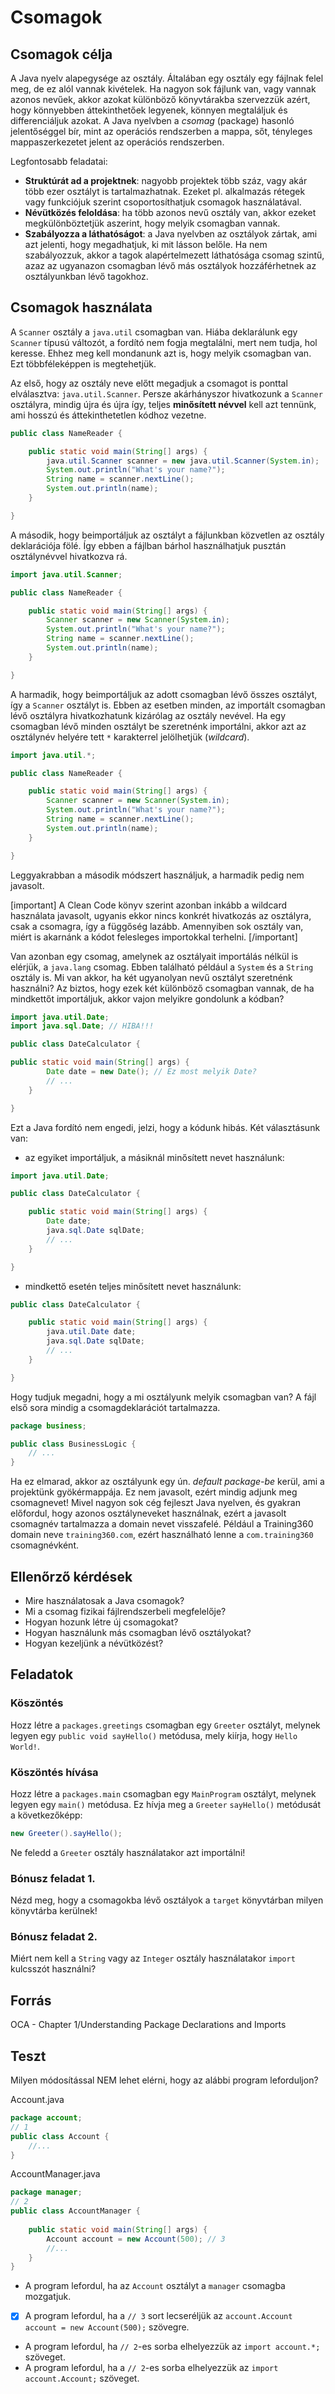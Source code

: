 # Csomagok

## Csomagok célja

A Java nyelv alapegysége az osztály. Általában egy osztály egy fájlnak felel meg, 
de ez alól vannak kivételek. Ha nagyon sok fájlunk van, vagy vannak azonos nevűek, 
akkor azokat különböző könyvtárakba szervezzük azért, hogy könnyebben áttekinthetőek 
legyenek, könnyen megtaláljuk és differenciáljuk azokat. A Java nyelvben a _csomag_ 
(package) hasonló jelentőséggel bír, mint az operációs rendszerben a mappa, sőt, 
tényleges mappaszerkezetet jelent az operációs rendszerben.

Legfontosabb feladatai:  

* **Struktúrát ad a projektnek**: nagyobb projektek több száz, vagy akár több ezer 
osztályt is tartalmazhatnak. Ezeket pl. alkalmazás rétegek vagy funkciójuk szerint 
csoportosíthatjuk csomagok használatával.
* **Névütközés feloldása**: ha több azonos nevű osztály van, akkor ezeket megkülönböztetjük 
aszerint, hogy melyik csomagban vannak.
* **Szabályozza a láthatóságot**: a Java nyelvben az osztályok zártak, ami azt 
jelenti, hogy megadhatjuk, ki mit lásson belőle. Ha nem szabályozzuk, akkor a 
tagok alapértelmezett láthatósága csomag szintű, azaz az ugyanazon csomagban 
lévő más osztályok hozzáférhetnek az osztályunkban lévő tagokhoz.

## Csomagok használata

A `Scanner` osztály a `java.util` csomagban van.
Hiába deklarálunk egy `Scanner` típusú változót, a fordító nem fogja megtalálni, 
mert nem tudja, hol keresse. Ehhez meg kell mondanunk azt is, hogy melyik csomagban van. 
Ezt többféleképpen is megtehetjük.

Az első, hogy az osztály neve előtt megadjuk a csomagot is ponttal elválasztva: 
`java.util.Scanner`. Persze akárhányszor hivatkozunk a `Scanner` osztályra, mindig 
újra és újra így, teljes **minősített névvel** kell azt tennünk, ami hosszú és 
áttekinthetetlen kódhoz vezetne.

```java
public class NameReader {

    public static void main(String[] args) {
        java.util.Scanner scanner = new java.util.Scanner(System.in);
        System.out.println("What's your name?");
        String name = scanner.nextLine();
        System.out.println(name);
    }

}
```

A második, hogy beimportáljuk az osztályt a fájlunkban közvetlen az osztály 
deklarációja fölé. Így ebben a fájlban bárhol használhatjuk pusztán 
osztálynévvel hivatkozva rá.

```java
import java.util.Scanner;

public class NameReader {

    public static void main(String[] args) {
        Scanner scanner = new Scanner(System.in);
        System.out.println("What's your name?");
        String name = scanner.nextLine();
        System.out.println(name);
    }

}
```

A harmadik, hogy beimportáljuk az adott csomagban lévő összes osztályt, így a 
`Scanner` osztályt is. Ebben az esetben minden, az importált csomagban lévő 
osztályra hivatkozhatunk kizárólag az osztály nevével. Ha egy csomagban lévő minden osztályt 
be szeretnénk importálni, akkor azt az osztálynév helyére tett `*` karakterrel 
jelölhetjük (_wildcard_).

```java
import java.util.*;

public class NameReader {

    public static void main(String[] args) {
        Scanner scanner = new Scanner(System.in);
        System.out.println("What's your name?");
        String name = scanner.nextLine();
        System.out.println(name);
    }

}
```

Leggyakrabban a második módszert használjuk, a harmadik pedig nem javasolt.

[important]
A Clean Code könyv szerint azonban inkább a wildcard használata javasolt, ugyanis 
ekkor nincs konkrét hivatkozás az osztályra, csak a csomagra, így a függőség 
lazább. Amennyiben sok osztály van, miért is akarnánk a kódot felesleges importokkal terhelni.
[/important]

Van azonban egy csomag, amelynek az osztályait importálás nélkül is elérjük, a 
`java.lang` csomag. Ebben található például a `System` és a `String` osztály is.
Mi van akkor, ha két ugyanolyan nevű osztályt szeretnénk használni? Az biztos, 
hogy ezek két különböző csomagban vannak, de ha mindkettőt importáljuk, akkor 
vajon melyikre gondolunk a kódban?

```java
import java.util.Date;
import java.sql.Date; // HIBA!!!

public class DateCalculator {

public static void main(String[] args) {
		Date date = new Date(); // Ez most melyik Date?
		// ...
	}

}
```

Ezt a Java fordító nem engedi, jelzi, hogy a kódunk hibás. Két választásunk van:

- az egyiket importáljuk, a másiknál minősített nevet használunk:

```java
import java.util.Date;

public class DateCalculator {

    public static void main(String[] args) {
        Date date;
        java.sql.Date sqlDate;
        // ...
    }

}
```

- mindkettő esetén teljes minősített nevet használunk:

```java
public class DateCalculator {

	public static void main(String[] args) {
		java.util.Date date;
		java.sql.Date sqlDate;
		// ...
	}

}
```

Hogy tudjuk megadni, hogy a mi osztályunk melyik csomagban van? A fájl első sora 
mindig a csomagdeklarációt tartalmazza.

```java
package business;

public class BusinessLogic {
    // ...	
}
```

Ha ez elmarad, akkor az osztályunk egy ún. *default package-be* kerül, ami a 
projektünk gyökérmappája. Ez nem javasolt, ezért mindig adjunk meg csomagnevet! 
Mivel nagyon sok cég fejleszt Java nyelven, és gyakran előfordul, hogy azonos 
osztályneveket használnak, ezért a javasolt csomagnév tartalmazza a domain nevet 
visszafelé. Például a Training360 domain neve `training360.com`, ezért használható lenne
a `com.training360` csomagnévként.

## Ellenőrző kérdések

* Mire használatosak a Java csomagok?
* Mi a csomag fizikai fájlrendszerbeli megfelelője?
* Hogyan hozunk létre új csomagokat?
* Hogyan használunk más csomagban lévő osztályokat?
* Hogyan kezeljünk a névütközést?

## Feladatok

### Köszöntés

Hozz létre a `packages.greetings` csomagban egy `Greeter` osztályt, melynek legyen
egy `public void sayHello()` metódusa, mely kiírja, hogy `Hello World!`.

### Köszöntés hívása

Hozz létre a `packages.main` csomagban egy `MainProgram` osztályt, melynek 
legyen egy `main()` metódusa. Ez hívja meg a `Greeter` `sayHello()` metódusát 
a következőképp:

```java
new Greeter().sayHello();
```

Ne feledd a `Greeter` osztály használatakor azt importálni!

### Bónusz feladat 1.

Nézd meg, hogy a csomagokba lévő osztályok a `target` könyvtárban
milyen könyvtárba kerülnek!

### Bónusz feladat 2.

Miért nem kell a `String` vagy az `Integer` osztály használatakor
`import` kulcsszót használni?

## Forrás

OCA - Chapter 1/Understanding Package Declarations and Imports

## Teszt

Milyen módosítással NEM lehet elérni, hogy az alábbi program leforduljon?

Account.java

```java
package account;
// 1
public class Account {
    //...
}
```

AccountManager.java

```java
package manager;
// 2
public class AccountManager {
    
    public static void main(String[] args) {
        Account account = new Account(500); // 3
        //...
    }
}
```

* A program lefordul, ha az `Account` osztályt a `manager` csomagba mozgatjuk.
* [x] A program lefordul, ha a `// 3` sort lecseréljük az `account.Account account = new Account(500);` szövegre.
* A program lefordul, ha `// 2`-es sorba elhelyezzük az `import account.*;` szöveget.
* A program lefordul, ha a `// 2`-es sorba elhelyezzük az `import account.Account;` szöveget.
